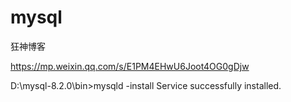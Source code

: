 # mysql

狂神博客

https://mp.weixin.qq.com/s/E1PM4EHwU6Joot4OG0gDjw

D:\mysql-8.2.0\bin>mysqld -install
Service successfully installed.